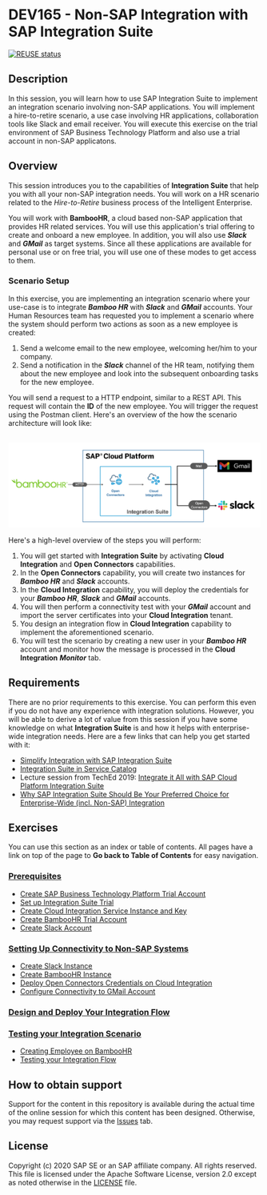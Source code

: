 # DEV165 -  Non-SAP Integration with SAP Integration Suite

[![REUSE status](https://api.reuse.software/badge/github.com/SAP-samples/teched2020-DEV165)](https://api.reuse.software/info/github.com/SAP-samples/teched2020-DEV165)


## Description

In this session, you will learn how to use SAP Integration Suite to implement an integration scenario involving non-SAP applications. You will implement a hire-to-retire scenario, a use case involving HR applications, collaboration tools like Slack and email receiver. You will execute this exercise on the trial environment of SAP Business Technology Platform and also use a trial account in non-SAP applicatons. 

## Overview

This session introduces you to the capabilities of **Integration Suite** that help you with all your non-SAP integration needs. You will work on a HR scenario related to the *Hire-to-Retire* business process of the Intelligent Enterprise. 

You will work with **BambooHR**, a cloud based non-SAP application that provides HR related services. You will use this application's trial offering to create and onboard a new employee. In addition, you will also use **<em>Slack</em>** and **<em>GMail</em>** as target systems. Since all these applications are available for personal use or on free trial, you will use one of these modes to get access to them. 

### Scenario Setup
In this exercise, you are implementing an integration scenario where your use-case is to integrate **<em>Bamboo HR</em>** with ***Slack*** and ***GMail*** accounts. Your Human Resources team has requested you to implement a scenario where the system should perform two actions as soon as a new employee is created:
1. Send a welcome email to the new employee, welcoming her/him to your company.
2. Send a notification in the ***Slack*** channel of the HR team, notifying them about the new employee and look into the subsequent onboarding tasks for the new employee. 

You will send a request to a HTTP endpoint, similar to a REST API. This request will contain the **ID** of the new employee. You will trigger the request using the Postman client. Here's an overview of the how the scenario architecture will look like:

<br>![Scenario architecture overview](/exercises/Images/Others/scenario_sol_diagram.png)

Here's a high-level overview of the steps you will perform:
1. You will get started with **Integration Suite** by activating **Cloud Integration** and **Open Connectors** capabilities.
2. In the **Open Connectors** capability, you will create two instances for **<em>Bamboo HR</em>** and **<em>Slack</em>** accounts.
3. In the **Cloud Integration** capability, you will deploy the credentials for your **<em>Bamboo HR</em>**, **<em>Slack</em>** and **<em>GMail</em>** accounts. 
4. You will then perform a connectivity test with your **<em>GMail</em>** account and import the server certificates into your **Cloud Integration** tenant. 
5. You design an integration flow in **Cloud Integration** capability to implement the aforementioned scenario. 
6. You will test the scenario by creating a new user in your **<em>Bamboo HR</em>** account and monitor how the message is processed in the **Cloud Integration** **<em>Monitor</em>** tab. 

## Requirements

There are no prior requirements to this exercise. You can perform this even if you do not have any experience with integration solutions. However, you will be able to derive a lot of value from this session if you have some knowledge on what **Integration Suite** is and how it helps with enterprise-wide integration needs. Here are a few links that can help you get started with it:
- [Simplify Integration with SAP Integration Suite](https://www.sap.com/documents/2018/11/6661f73c-277d-0010-87a3-c30de2ffd8ff.html)
- [Integration Suite in Service Catalog](https://discovery-center.cloud.sap/serviceCatalog/integration-suite)
- Lecture session from TechEd 2019: [Integrate it All with SAP Cloud Platform Integration Suite](https://www.youtube.com/watch?v=ikTKJ97GvRc)
- [Why SAP Integration Suite Should Be Your Preferred Choice for Enterprise-Wide (incl. Non-SAP) Integration](https://blogs.sap.com/2020/04/22/why-sap-cloud-platform-integration-suite-should-be-your-preferred-choice-for-enterprise-wide-incl.-non-sap-integration/#)

## Exercises

You can use this section as an index or table of contents. All pages have a link on top of the page to **Go back to Table of Contents** for easy navigation. 

### [Prerequisites](/exercises/Prerequisites_for_DEV165.md)
- [Create SAP Business Technology Platform Trial Account](/exercises/Prerequisites_for_DEV165.md#you-need-a-trial-account-on-sap-cloud-platform-you-can-create-a-new-trial-account-by-following-the-steps-in-this-tutorial)
- [Set up Integration Suite Trial](/exercises/Prerequisites_for_DEV165.md#set-up-integration-suite-trial-by-following-the-steps-mentioned-in-this-tutorial)
- [Create Cloud Integration Service Instance and Key](/exercises/Prerequisites_for_DEV165.md#you-should-create-a-service-instance-and-service-key-for-the-process-integration-capability-by-following-the-steps-in-this-exercise)
- [Create BambooHR Trial Account](/exercises/Prerequisites_for_DEV165.md#get-a-free-trial-account-on-bamboo-hr-here-register-for-bamboo-hr-trial)
- [Create Slack Account](/exercises/Prerequisites_for_DEV165.md#create-an-account-on-slack-here-get-started-with-slack-follow-the-instructions-to-create-an-account)

### [Setting Up Connectivity to Non-SAP Systems](/exercises/Ex-1.Setting_Up_Connectivty_to_Non_SAP_Systems.md)
- [Create Slack Instance](/exercises/Ex-1.Setting_Up_Connectivty_to_Non_SAP_Systems/Ex-1.1.Create_Slack_Instance.md)
- [Create BambooHR Instance](/exercises/Ex-1.Setting_Up_Connectivty_to_Non_SAP_Systems/Ex-1.2.Create_BambooHR_Instance.md)
- [Deploy Open Connectors Credentials on Cloud Integration](/exercises/Ex-1.Setting_Up_Connectivty_to_Non_SAP_Systems/Ex.1.3.Deploy_Credentials_on_CloudIntegartion.md)
- [Configure Connectivity to GMail Account](/exercises/Ex-1.Setting_Up_Connectivty_to_Non_SAP_Systems/Ex.1.4.Set_Up_Gmail_Connectivity.md)

### [Design and Deploy Your Integration Flow](/exercises/Ex-2.Design_Your_IFlow.md)

### [Testing your Integration Scenario](/exercises/Ex-3.Testing_Your_Integration_Scenario.md)
- [Creating Employee on BambooHR](/exercises/Ex-3.Testing_Your_Integration_Scenario.md#creating-a-new-employee-in-bamboohr)
- [Testing your Integration Flow](/exercises/Ex-3.Testing_Your_Integration_Scenario.md#testing-your-integration-flow)

## How to obtain support

Support for the content in this repository is available during the actual time of the online session for which this content has been designed. Otherwise, you may request support via the [Issues](../../issues) tab.

## License
Copyright (c) 2020 SAP SE or an SAP affiliate company. All rights reserved. This file is licensed under the Apache Software License, version 2.0 except as noted otherwise in the [LICENSE](LICENSES/Apache-2.0.txt) file.
